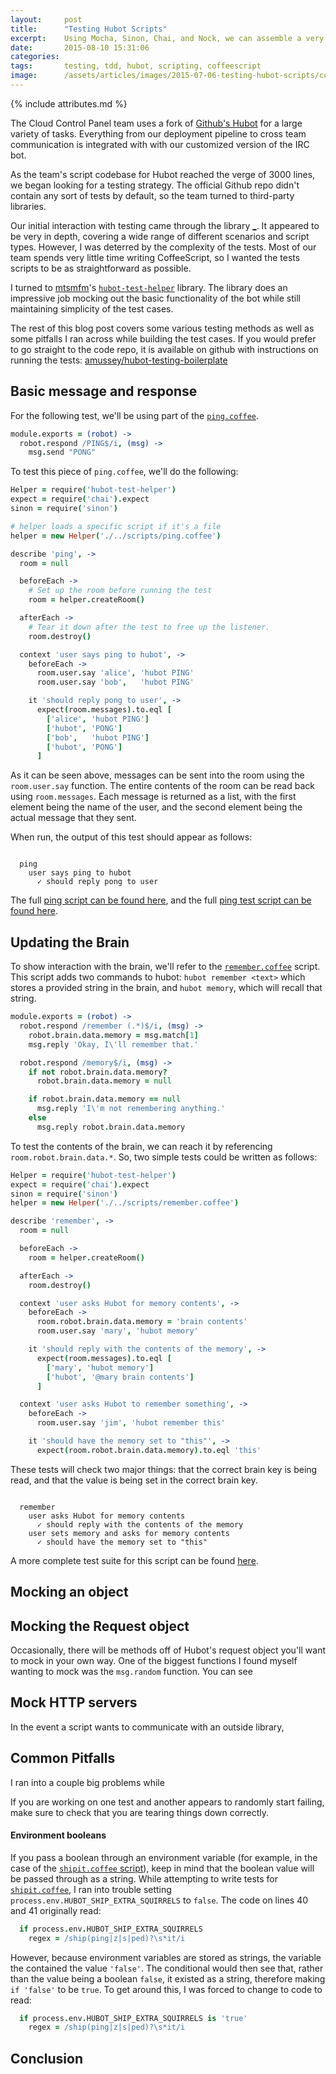 ```yaml
---
layout:     post
title:      "Testing Hubot Scripts"
excerpt:    Using Mocha, Sinon, Chai, and Nock, we can assemble a very reliable testing suite for custom hubot scripts.
date:       2015-08-10 15:31:06
categories:
tags:       testing, tdd, hubot, scripting, coffeescript
image:      /assets/articles/images/2015-07-06-testing-hubot-scripts/cover.jpg
---
```

{% include attributes.md %}

The Cloud Control Panel team uses a fork of [Github's Hubot][hubot] for a large variety of tasks.  Everything from our deployment pipeline to cross team communication is integrated with with our customized version of the IRC bot.

As the team's script codebase for Hubot reached the verge of 3000 lines, we began looking for a testing strategy.  The official Github repo didn't contain any sort of tests by default, so the team turned to third-party libraries.

Our initial interaction with testing came through the library [_](https://github.com).  It appeared to be very in depth, covering a wide range of different scenarios and script types.  However, I was deterred by the complexity of the tests.  Most of our team spends very little time writing CoffeeScript, so I wanted the tests scripts to be as straightforward as possible.

I turned to [mtsmfm](https://github.com/mtsmfm)'s [`hubot-test-helper`](http://github.com/mtsmfm/hubot-test-helper) library.  The library does an impressive job mocking out the basic functionality of the bot while still maintaining simplicity of the test cases.

The rest of this blog post covers some various testing methods as well as some pitfalls I ran across while building the test cases.  If you would prefer to go straight to the code repo, it is available on github with instructions on running the tests: [amussey/hubot-testing-boilerplate](https://github.com/amussey/hubot-testing-boilerplate)


## Basic message and response

For the following test, we'll be using part of the [`ping.coffee`][ping].

```coffeescript
module.exports = (robot) ->
  robot.respond /PING$/i, (msg) ->
    msg.send "PONG"
```

To test this piece of `ping.coffee`, we'll do the following:

```coffeescript
Helper = require('hubot-test-helper')
expect = require('chai').expect
sinon = require('sinon')

# helper loads a specific script if it's a file
helper = new Helper('./../scripts/ping.coffee')

describe 'ping', ->
  room = null

  beforeEach ->
    # Set up the room before running the test
    room = helper.createRoom()

  afterEach ->
    # Tear it down after the test to free up the listener.
    room.destroy()

  context 'user says ping to hubot', ->
    beforeEach ->
      room.user.say 'alice', 'hubot PING'
      room.user.say 'bob',   'hubot PING'

    it 'should reply pong to user', ->
      expect(room.messages).to.eql [
        ['alice', 'hubot PING']
        ['hubot', 'PONG']
        ['bob',   'hubot PING']
        ['hubot', 'PONG']
      ]
```

As it can be seen above, messages can be sent into the room using the `room.user.say` function.  The entire contents of the room can be read back using `room.messages`.  Each message is returned as a list, with the first element being the name of the user, and the second element being the actual message that they sent.

When run, the output of this test should appear as follows:

```

  ping
    user says ping to hubot
      ✓ should reply pong to user

```

The full [ping script can be found here][ping], and the full [ping test script can be found here][ping-test].


## Updating the Brain

To show interaction with the brain, we'll refer to the [`remember.coffee`][remember] script.  This script adds two commands to hubot: `hubot remember <text>` which stores a provided string in the brain, and `hubot memory`, which will recall that string.

```coffeescript
module.exports = (robot) ->
  robot.respond /remember (.*)$/i, (msg) ->
    robot.brain.data.memory = msg.match[1]
    msg.reply 'Okay, I\'ll remember that.'

  robot.respond /memory$/i, (msg) ->
    if not robot.brain.data.memory?
      robot.brain.data.memory = null

    if robot.brain.data.memory == null
      msg.reply 'I\'m not remembering anything.'
    else
      msg.reply robot.brain.data.memory
```

To test the contents of the brain, we can reach it by referencing `room.robot.brain.data.*`.  So, two simple tests could be written as follows:

```coffeescript
Helper = require('hubot-test-helper')
expect = require('chai').expect
sinon = require('sinon')
helper = new Helper('./../scripts/remember.coffee')

describe 'remember', ->
  room = null

  beforeEach ->
    room = helper.createRoom()

  afterEach ->
    room.destroy()

  context 'user asks Hubot for memory contents', ->
    beforeEach ->
      room.robot.brain.data.memory = 'brain contents'
      room.user.say 'mary', 'hubot memory'

    it 'should reply with the contents of the memory', ->
      expect(room.messages).to.eql [
        ['mary', 'hubot memory']
        ['hubot', '@mary brain contents']
      ]

  context 'user asks Hubot to remember something', ->
    beforeEach ->
      room.user.say 'jim', 'hubot remember this'

    it 'should have the memory set to "this"', ->
      expect(room.robot.brain.data.memory).to.eql 'this'
```

These tests will check two major things: that the correct brain key is being read, and that the value is being set in the correct brain key.

```

  remember
    user asks Hubot for memory contents
      ✓ should reply with the contents of the memory
    user sets memory and asks for memory contents
      ✓ should have the memory set to "this"

```

A more complete test suite for this script can be found [here][remember-test].



## Mocking an object



## Mocking the Request object

Occasionally, there will be methods off of Hubot's request object you'll want to mock in your own way.  One of the biggest functions I found myself wanting to mock was the `msg.random` function.  You can see


## Mock HTTP servers

In the event a script wants to communicate with an outside library,





## Common Pitfalls

I ran into a couple big problems while

If you are working on one test and another appears to randomly start failing, make sure to check that you are tearing things down correctly.


#### Environment booleans

If you pass a boolean through an environment variable (for example, in the case of the [`shipit.coffee` script][shipit]), keep in mind that the boolean value will be passed through as a string.  While attempting to write tests for [`shipit.coffee`][shipit-test], I ran into trouble setting `process.env.HUBOT_SHIP_EXTRA_SQUIRRELS` to `false`.  The code on lines 40 and 41 originally read:

```coffeescript
  if process.env.HUBOT_SHIP_EXTRA_SQUIRRELS
    regex = /ship(ping|z|s|ped)?\s*it/i
```

However, because environment variables are stored as strings, the variable the contained the value `'false'`.  The conditional would then see that, rather than the value being a boolean `false`, it existed as a string, therefore making `if 'false'` to be `true`.  To get around this, I was forced to change to code to read:

```coffeescript
  if process.env.HUBOT_SHIP_EXTRA_SQUIRRELS is 'true'
    regex = /ship(ping|z|s|ped)?\s*it/i
```

## Conclusion



[hubot]: [https://github.com/github/hubot]
[repo]: [https://github.com/amussey/hubot-testing-boilerplate/]
[boilerplate]: [https://github.com/amussey/hubot-testing-boilerplate/]
[ping]: [https://github.com/amussey/hubot-testing-boilerplate/blob/master/scripts/ping.coffee]
[ping-test]: [https://github.com/amussey/hubot-testing-boilerplate/blob/master/tests/ping.coffee]
[pugme]: [https://github.com/amussey/hubot-testing-boilerplate/blob/master/scripts/pugme.coffee]
[pugme-test]: [https://github.com/amussey/hubot-testing-boilerplate/blob/master/tests/pugme.coffee]
[shipit]: [https://github.com/amussey/hubot-testing-boilerplate/blob/master/scripts/shipit.coffee]
[shipit-test]: [https://github.com/amussey/hubot-testing-boilerplate/blob/master/tests/shipit.coffee]
[remember]: [https://github.com/amussey/hubot-testing-boilerplate/blob/master/scripts/remember.coffee]
[remember-test]: [https://github.com/amussey/hubot-testing-boilerplate/blob/master/tests/remember.coffee]

